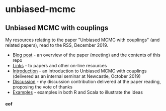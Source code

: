 # unbiased-mcmc

## Unbiased MCMC with couplings

My resources relating to the paper "Unbiased MCMC with couplings" (and related papers), read to the RSS, December 2019.

* [Blog post](https://darrenjw.wordpress.com/2019/12/12/unbiased-mcmc-with-couplings/) - an overview of the paper (meeting) and the contents of this repo
* [Links](Links.md) - to papers and other on-line resources
* [Introduction](intro/) - an introduction to Unbiased MCMC with couplings (delivered as an internal seminar at Newcastle, October 2019)
* [Discussion](discussion/) - my discussion contribution delivered at the paper reading, proposing the vote of thanks
* [Examples](examples/) - examples in both R and Scala to illustrate the ideas


#### eof


